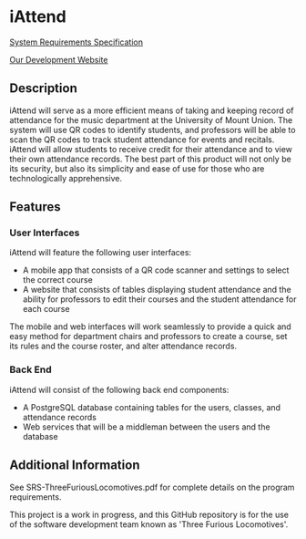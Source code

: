 # iAttend

[System Requirements Specification](./SRS-ThreeFuriousLocomotives.pdf)

[Our Development Website](https://majarman.github.io/iAttendTFL)

## Description
iAttend will serve as a more efficient means of taking and keeping record of attendance for the music department at the University of Mount Union. The system will use QR codes to identify students, and professors will be able to scan the QR codes to track student attendance for events and recitals. iAttend will allow students to receive credit for their attendance and to view their own attendance records. The best part of this product will not only be its security, but also its simplicity and ease of use for those who are technologically apprehensive.

## Features
### User Interfaces
iAttend will feature the following user interfaces:
- A mobile app that consists of a QR code scanner and settings to select the correct course
- A website that consists of tables displaying student attendance and the ability for professors to edit their courses and the student attendance for each course

The mobile and web interfaces will work seamlessly to provide a quick and easy method for department chairs and professors to create a course, set its rules and the course roster, and alter attendance records.

### Back End
iAttend will consist of the following back end components:
- A PostgreSQL database containing tables for the users, classes, and attendance records
- Web services that will be a middleman between the users and the database

## Additional Information
See SRS-ThreeFuriousLocomotives.pdf for complete details on the program requirements.

This project is a work in progress, and this GitHub repository is for the use of the software development team known as 'Three Furious Locomotives'.
